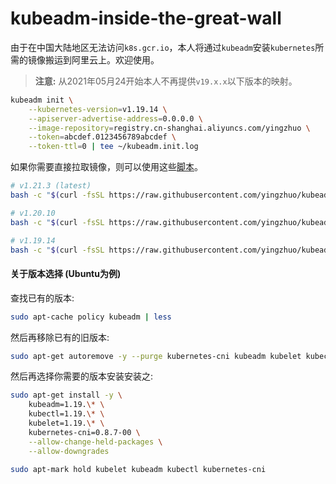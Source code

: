 # kubeadm-inside-the-great-wall

由于在中国大陆地区无法访问`k8s.gcr.io`，本人将通过`kubeadm`安装`kubernetes`所需的镜像搬运到阿里云上。欢迎使用。

> **注意:** 从2021年05月24开始本人不再提供`v19.x.x`以下版本的映射。

```bash
kubeadm init \
	--kubernetes-version=v1.19.14 \
	--apiserver-advertise-address=0.0.0.0 \
	--image-repository=registry.cn-shanghai.aliyuncs.com/yingzhuo \
	--token=abcdef.0123456789abcdef \
	--token-ttl=0 | tee ~/kubeadm.init.log
```

如果你需要直接拉取镜像，则可以使用这些[脚本](./.shell)。

```bash
# v1.21.3 (latest)
bash -c "$(curl -fsSL https://raw.githubusercontent.com/yingzhuo/kubeadm-inside-the-great-wall/master/.shell/pull-1.21.3.sh)"

# v1.20.10
bash -c "$(curl -fsSL https://raw.githubusercontent.com/yingzhuo/kubeadm-inside-the-great-wall/master/.shell/pull-1.20.10.sh)"

# v1.19.14
bash -c "$(curl -fsSL https://raw.githubusercontent.com/yingzhuo/kubeadm-inside-the-great-wall/master/.shell/pull-1.19.14.sh)"
```

#### 关于版本选择 (Ubuntu为例)

查找已有的版本:

```bash
sudo apt-cache policy kubeadm | less
```

然后再移除已有的旧版本:

```bash
sudo apt-get autoremove -y --purge kubernetes-cni kubeadm kubelet kubectl
```

然后再选择你需要的版本安装安装之:

```bash
sudo apt-get install -y \
    kubeadm=1.19.\* \
    kubectl=1.19.\* \
    kubelet=1.19.\* \
    kubernetes-cni=0.8.7-00 \
    --allow-change-held-packages \
    --allow-downgrades

sudo apt-mark hold kubelet kubeadm kubectl kubernetes-cni
```

